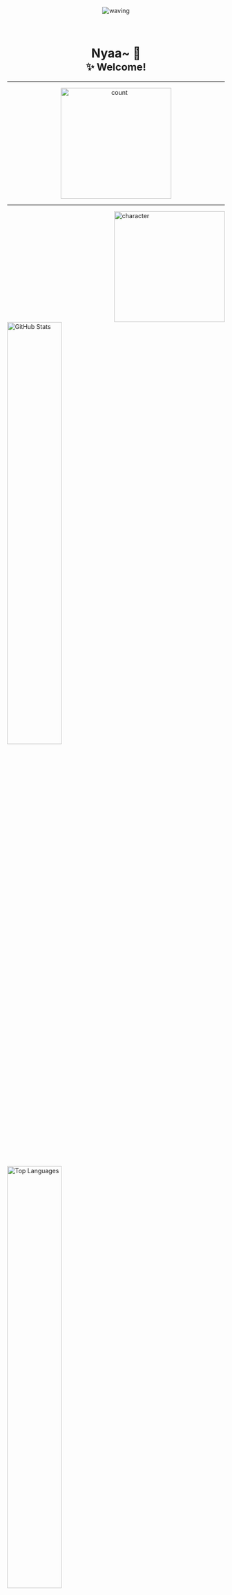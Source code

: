 <p align="center">
  <picture><img src="https://capsule-render.vercel.app/api?type=waving&height=128&color=gradient&section=header" alt="waving"/></picture>
</p>

<h1 align="center">
<br>Nyaa~ 🐾<br>
<sub>✨ Welcome!</sub>
</h1>

---

<p align="center">
  <picture><img src="https://count.getloli.com/@Sn0wo2?name=Sn0wo2&theme=rule34&padding=5&offset=0&align=center&scale=1.5&pixelated=0&darkmode=auto" width="256"  alt="count"/></picture>
</p>

---

<picture><img src="https://picker.me0wo.cc/character" align="right" width="256"  alt="character"/></picture>

<picture>
  <source media="(prefers-color-scheme: dark)" srcset="https://github-readme-stats.me0wo.cc/api?username=Sn0wo2&include_all_commits=true&ring_color=0969DA&show=reviews%2Cprs_merged%2Cprs_merged_percentage&custom_title=GitHub%20Stats&count_private=true&show_icons=true&theme=default&hide_border=true&hide_rank=true&border_radius=16icon_color=4493F8&title_color=F0F6FC&text_color=9198A1&bg_color=0D1117">
  <source media="(prefers-color-scheme: light)" srcset="https://github-readme-stats.me0wo.cc/api?username=Sn0wo2&include_all_commits=true&ring_color=0969DA&show=reviews%2Cprs_merged%2Cprs_merged_percentage&custom_title=GitHub%20Stats&count_private=true&show_icons=true&theme=default&hide_border=true&hide_rank=true&border_radius=16&icon_color=0969DA&title_color=287DD7&text_color=59636E&bg_color=FFFFFF">
  <img alt="GitHub Stats" src="https://github-readme-stats.me0wo.cc/api?username=Sn0wo2&include_all_commits=true&ring_color=0969DA&show=reviews%2Cprs_merged%2Cprs_merged_percentage&custom_title=GitHub%20Stats&count_private=true&show_icons=true&theme=default&hide_border=true&hide_rank=true&border_radius=16&icon_color=0969DA&title_color=287DD7&text_color=59636E&bg_color=FFFFFF" width="50%" />
</picture>

<picture>
  <source media="(prefers-color-scheme: dark)" srcset="https://github-readme-stats.me0wo.cc/api/top-langs/?username=Sn0wo2&layout=compact&show_icons=true&theme=default&hide_border=true&hide_rank=true&border_radius=16&icon_color=4493F8&title_color=F0F6FC&text_color=9198A1&bg_color=0D1117">
  <source media="(prefers-color-scheme: light)" srcset="https://github-readme-stats.me0wo.cc/api/top-langs/?username=Sn0wo2&layout=compact&show_icons=true&theme=default&hide_border=true&hide_rank=true&border_radius=16&icon_color=0969DA&title_color=287DD7&text_color=59636E&bg_color=FFFFFF">
  <img alt="Top Languages" src="https://github-readme-stats.me0wo.cc/api/top-langs/?username=Sn0wo2&layout=compact&show_icons=true&theme=default&hide_border=true&hide_rank=true&border_radius=16&icon_color=0969DA&title_color=287DD7&text_color=59636E&bg_color=FFFFFF" width="50%" />
</picture>

---

<details open>
  <summary><h2>「OpenGPG」</h2></summary>

- **Fingerprint**: [🧷F632 A7DF E5A5 10EC DD97  7DA5 **CD3A 0F19 D1FC 2932**](./assets/Me0wo_public.asc)

</details>

---

<details open>
  <summary><h2>「Support My Work」</h2></summary>

[![](https://github.com/Sn0wo2/Sn0wo2/raw/refs/heads/out/sponsor/afdian-sponsor.svg)](https://afdian.com/a/Me0wo)

</details>

---

<details open>
  <summary><h2>「Connect With Me」</h2></summary>

&nbsp;&nbsp;&nbsp;&nbsp;&nbsp;&nbsp;&nbsp;&nbsp;[![Mail](https://img.shields.io/badge/%20-mail%40me0wo.cc-blue?style=flat-square&logo=gmail&logoColor=f5f5f5)](mailto:mail@me0wo.cc)  
&nbsp;&nbsp;&nbsp;&nbsp;&nbsp;&nbsp;&nbsp;&nbsp;[![No Spam](https://img.shields.io/badge/No%20Spam%20Please~-lightgrey?style=flat-square)](mailto:mail@me0wo.cc)

</details>

<p align="center">
  <picture><img src="https://capsule-render.vercel.app/api?type=waving&height=128&color=gradient&section=footer" alt="waving"/></picture>
</p>

